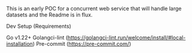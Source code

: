 This is an early POC for a concurrent web service that will handle large datasets and the Readme is in flux.

Dev Setup (Requirements)

Go v1.22+
Golangci-lint (https://golangci-lint.run/welcome/install/#local-installation)
Pre-commit (https://pre-commit.com/)
